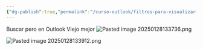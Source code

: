 ```yaml
---
{"dg-publish":true,"permalink":"/curso-outlook/filtros-para-visualizar-de-formas-que-ayuden-a-trabajar/"}
---
```




Buscar pero en Outlook Viejo mejor
![Pasted image 20250128133736.png](/img/user/Pasted%20image%2020250128133736.png)

![Pasted image 20250128133912.png](/img/user/Pasted%20image%2020250128133912.png)


